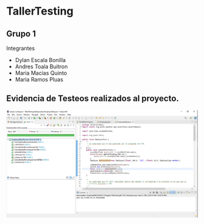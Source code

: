 # TallerTesting

## Grupo 1
Integrantes
- Dylan Escala Bonilla
- Andres Toala Buitron
- Maria Macias Quinto
- Maria Ramos Pluas

## Evidencia de Testeos realizados al proyecto.
![Alt text](https://github.com/DylanEscala/TallerTesting/blob/main/prueba.png)
